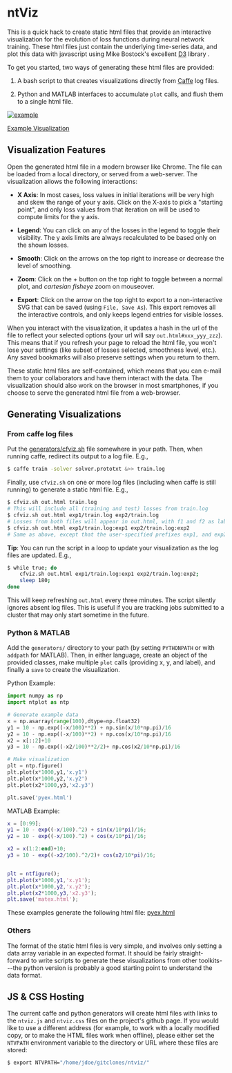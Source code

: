 # ntViz

This is a quick hack to create static html files that provide an
interactive visualization for the evolution of loss functions during
neural network training. These html files just contain the underlying
time-series data, and plot this data with javascript using Mike
Bostock's excellent [D3](http://d3js.org/) library .

To get you started, two ways of generating these html files are
provided:

1. A bash script to that creates visualizations directly from
[Caffe](https://github.com/BVLC/caffe) log files.

2. Python and MATLAB interfaces to accumulate ```plot``` calls, and
flush them to a single html file.


[![example](https://ayanc.github.io/ntviz/example/example.jpg)](https://ayanc.github.io/ntviz/example/caffe.html#25000_3_10101010101010101010)

[Example Visualization](https://ayanc.github.io/ntviz/example/caffe.html#25000_3_10101010101010101010)


## Visualization Features

Open the generated html file in a modern browser like Chrome. The
file can be loaded from a local directory, or served from a
web-server. The visualization allows the following interactions:

- **X Axis**: In most cases, loss values in initial iterations will be
    very high and skew the range of your y axis. Click on the X-axis
    to pick a "starting point", and only loss values from that
    iteration on will be used to compute limits for the y axis.

- **Legend**: You can click on any of the losses in the legend to
    toggle their visibility. The y axis limits are always recalculated
    to be based only on the shown losses.

- **Smooth**: Click on the arrows on the top right to increase or
    decrease the level of smoothing.

- **Zoom**: Click on the + button on the top right to toggle between a
    normal plot, and *cartesian fisheye* zoom on mouseover.

- **Export**: Click on the arrow on the top right to export to a
    non-interactive SVG that can be saved (using ```File, Save
    As```). This export removes all the interactive controls, and only
    keeps legend entries for visible losses.

When you interact with the visualization, it updates a hash in the url
of the file to reflect your selected options (your url will say
```out.html#xxx_yyy_zzz```). This means that if you refresh your page
to reload the html file, you won't lose your settings (like subset of
losses selected, smoothness level, etc.). Any saved bookmarks will
also preserve settings when you return to them.

These static html files are self-contained, which means that you can
e-mail them to your collaborators and have them interact with the
data. The visualization should also work on the browser in most
smartphones, if you choose to serve the generated html file from a
web-browser.


## Generating Visualizations

### From caffe log files

Put the [generators/cfviz.sh](generators/cfviz.sh) file somewhere in
your path. Then, when running caffe, redirect its output to a log
file. E.g.,

```bash
$ caffe train -solver solver.prototxt &>> train.log
```

Finally, use ```cfviz.sh``` on one or more log files (including when
caffe is still running) to generate a static html file. E.g.,

```bash
$ cfviz.sh out.html train.log
# This will include all (training and test) losses from train.log
$ cfviz.sh out.html exp1/train.log exp2/train.log
# Losses from both files will appear in out.html, with f1 and f2 as label prefixes.
$ cfviz.sh out.html exp1/train.log:exp1 exp2/train.log:exp2
# Same as above, except that the user-specified prefixes exp1, and exp2
```

**Tip**: You can run the script in a loop to update your visualization as
the log files are updated. E.g.,
```bash
$ while true; do
    cfviz.sh out.html exp1/train.log:exp1 exp2/train.log:exp2;
    sleep 180;
done
```

This will keep refreshing ```out.html``` every three minutes. The
script silently ignores absent log files. This is useful if you are
tracking jobs submitted to a cluster that may only start sometime in
the future.

### Python & MATLAB

Add the ```generators/``` directory to your path (by setting
```PYTHONPATH``` or with ```addpath``` for MATLAB). Then, in either
language, create an object of the provided classes, make multiple ```plot```
calls (providing x, y, and label), and finally a ```save``` to create
the visualization. 

Python Example:
```python
import numpy as np
import ntplot as ntp

# Generate example data
x = np.asarray(range(100),dtype=np.float32)
y1 = 10 - np.exp((-x/100)**2) + np.sin(x/10*np.pi)/16
y2 = 10 - np.exp((-x/100)**2) + np.cos(x/10*np.pi)/16
x2 = x[::2]+10
y3 = 10 - np.exp((-x2/100)**2/2)+ np.cos(x2/10*np.pi)/16

# Make visualization
plt = ntp.figure()
plt.plot(x*1000,y1,'x.y1')
plt.plot(x*1000,y2,'x.y2')
plt.plot(x2*1000,y3,'x2.y3')

plt.save('pyex.html')
```

MATLAB Example:
```matlab
x = [0:99];
y1 = 10 - exp((-x/100).^2) + sin(x/10*pi)/16;
y2 = 10 - exp((-x/100).^2) + cos(x/10*pi)/16;

x2 = x(1:2:end)+10;
y3 = 10 - exp((-x2/100).^2/2)+ cos(x2/10*pi)/16;


plt = ntfigure();
plt.plot(x*1000,y1,'x.y1');
plt.plot(x*1000,y2,'x.y2');
plt.plot(x2*1000,y3,'x2.y3');
plt.save('matex.html');
```

These examples generate the following html file:
[pyex.html](https://ayanc.github.io/ntviz/example/pyex.html)

### Others

The format of the static html files is very simple, and involves only
setting a data array variable in an expected format. It should be
fairly straight-forward to write scripts to generate these
visualizations from other toolkits---the python version is probably a
good starting point to understand the data format.

## JS & CSS Hosting

The current caffe and python generators will create html files with
links to the ```ntviz.js``` and ```ntviz.css``` files on the project's
github page. If you would like to use a different address (for
example, to work with a locally modified copy, or to make the HTML
files work when offline), please either set the ```NTVPATH```
environment variable to the directory or URL where these files are stored:
```bash
$ export NTVPATH="/home/jdoe/gitclones/ntviz/"
```
